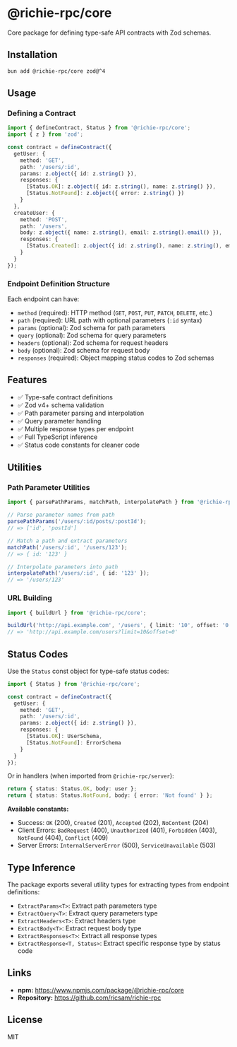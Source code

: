 # @richie-rpc/core

Core package for defining type-safe API contracts with Zod schemas.

## Installation

```bash
bun add @richie-rpc/core zod@^4
```

## Usage

### Defining a Contract

```typescript
import { defineContract, Status } from '@richie-rpc/core';
import { z } from 'zod';

const contract = defineContract({
  getUser: {
    method: 'GET',
    path: '/users/:id',
    params: z.object({ id: z.string() }),
    responses: {
      [Status.OK]: z.object({ id: z.string(), name: z.string() }),
      [Status.NotFound]: z.object({ error: z.string() })
    }
  },
  createUser: {
    method: 'POST',
    path: '/users',
    body: z.object({ name: z.string(), email: z.string().email() }),
    responses: {
      [Status.Created]: z.object({ id: z.string(), name: z.string(), email: z.string() })
    }
  }
});
```

### Endpoint Definition Structure

Each endpoint can have:

- `method` (required): HTTP method (`GET`, `POST`, `PUT`, `PATCH`, `DELETE`, etc.)
- `path` (required): URL path with optional parameters (`:id` syntax)
- `params` (optional): Zod schema for path parameters
- `query` (optional): Zod schema for query parameters
- `headers` (optional): Zod schema for request headers
- `body` (optional): Zod schema for request body
- `responses` (required): Object mapping status codes to Zod schemas

## Features

- ✅ Type-safe contract definitions
- ✅ Zod v4+ schema validation
- ✅ Path parameter parsing and interpolation
- ✅ Query parameter handling
- ✅ Multiple response types per endpoint
- ✅ Full TypeScript inference
- ✅ Status code constants for cleaner code

## Utilities

### Path Parameter Utilities

```typescript
import { parsePathParams, matchPath, interpolatePath } from '@richie-rpc/core';

// Parse parameter names from path
parsePathParams('/users/:id/posts/:postId');
// => ['id', 'postId']

// Match a path and extract parameters
matchPath('/users/:id', '/users/123');
// => { id: '123' }

// Interpolate parameters into path
interpolatePath('/users/:id', { id: '123' });
// => '/users/123'
```

### URL Building

```typescript
import { buildUrl } from '@richie-rpc/core';

buildUrl('http://api.example.com', '/users', { limit: '10', offset: '0' });
// => 'http://api.example.com/users?limit=10&offset=0'
```

## Status Codes

Use the `Status` const object for type-safe status codes:

```typescript
import { Status } from '@richie-rpc/core';

const contract = defineContract({
  getUser: {
    method: 'GET',
    path: '/users/:id',
    params: z.object({ id: z.string() }),
    responses: {
      [Status.OK]: UserSchema,
      [Status.NotFound]: ErrorSchema
    }
  }
});
```

Or in handlers (when imported from `@richie-rpc/server`):

```typescript
return { status: Status.OK, body: user };
return { status: Status.NotFound, body: { error: 'Not found' } };
```

**Available constants:**
- Success: `OK` (200), `Created` (201), `Accepted` (202), `NoContent` (204)
- Client Errors: `BadRequest` (400), `Unauthorized` (401), `Forbidden` (403), `NotFound` (404), `Conflict` (409)
- Server Errors: `InternalServerError` (500), `ServiceUnavailable` (503)

## Type Inference

The package exports several utility types for extracting types from endpoint definitions:

- `ExtractParams<T>`: Extract path parameters type
- `ExtractQuery<T>`: Extract query parameters type
- `ExtractHeaders<T>`: Extract headers type
- `ExtractBody<T>`: Extract request body type
- `ExtractResponses<T>`: Extract all response types
- `ExtractResponse<T, Status>`: Extract specific response type by status code

## Links

- **npm:** https://www.npmjs.com/package/@richie-rpc/core
- **Repository:** https://github.com/ricsam/richie-rpc

## License

MIT


